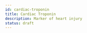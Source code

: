 ```yaml
---
id: cardiac-troponin
title: Cardiac Troponin
description: Marker of heart injury
status: draft
---
```

